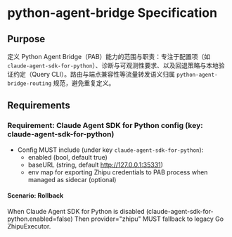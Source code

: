 # python-agent-bridge Specification

## Purpose
定义 Python Agent Bridge（PAB）能力的范围与职责：专注于配置项（如 `claude-agent-sdk-for-python`）、诊断与可观测性要求、以及回退策略与本地验证约定（Query CLI）。路由与端点兼容性等流量转发语义归属 `python-agent-bridge-routing` 规范，避免重复定义。
## Requirements
### Requirement: Claude Agent SDK for Python config (key: claude-agent-sdk-for-python)
- Config MUST include (under key `claude-agent-sdk-for-python`):
  - enabled (bool, default true)
  - baseURL (string, default http://127.0.0.1:35331)
  - env map for exporting Zhipu credentials to PAB process when managed as sidecar (optional)

#### Scenario: Rollback
When Claude Agent SDK for Python is disabled (claude-agent-sdk-for-python.enabled=false)
Then provider="zhipu" MUST fallback to legacy Go ZhipuExecutor.

